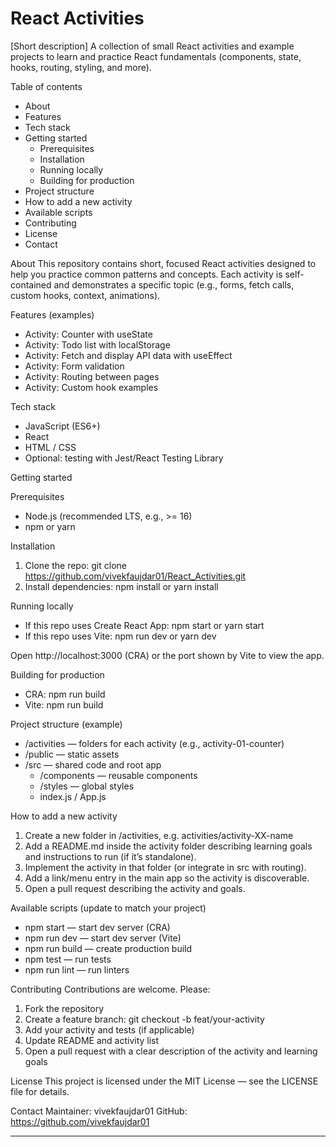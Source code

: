 # React Activities

[Short description]
A collection of small React activities and example projects to learn and practice React fundamentals (components, state, hooks, routing, styling, and more).


Table of contents
- About
- Features
- Tech stack
- Getting started
  - Prerequisites
  - Installation
  - Running locally
  - Building for production
- Project structure
- How to add a new activity
- Available scripts
- Contributing
- License
- Contact

About
This repository contains short, focused React activities designed to help you practice common patterns and concepts. Each activity is self-contained and demonstrates a specific topic (e.g., forms, fetch calls, custom hooks, context, animations).

Features (examples)
- Activity: Counter with useState
- Activity: Todo list with localStorage
- Activity: Fetch and display API data with useEffect
- Activity: Form validation
- Activity: Routing between pages
- Activity: Custom hook examples

Tech stack
- JavaScript (ES6+)
- React
- HTML / CSS
- Optional: testing with Jest/React Testing Library

Getting started

Prerequisites
- Node.js (recommended LTS, e.g., >= 16)
- npm or yarn

Installation
1. Clone the repo:
   git clone https://github.com/vivekfaujdar01/React_Activities.git
2. Install dependencies:
   npm install
   or
   yarn install

Running locally
- If this repo uses Create React App:
  npm start
  or
  yarn start
- If this repo uses Vite:
  npm run dev
  or
  yarn dev

Open http://localhost:3000 (CRA) or the port shown by Vite to view the app.

Building for production
- CRA:
  npm run build
- Vite:
  npm run build

Project structure (example)
- /activities — folders for each activity (e.g., activity-01-counter)
- /public — static assets
- /src — shared code and root app
  - /components — reusable components
  - /styles — global styles
  - index.js / App.js

How to add a new activity
1. Create a new folder in /activities, e.g. activities/activity-XX-name
2. Add a README.md inside the activity folder describing learning goals and instructions to run (if it’s standalone).
3. Implement the activity in that folder (or integrate in src with routing).
4. Add a link/menu entry in the main app so the activity is discoverable.
5. Open a pull request describing the activity and goals.

Available scripts (update to match your project)
- npm start — start dev server (CRA)
- npm run dev — start dev server (Vite)
- npm run build — create production build
- npm test — run tests
- npm run lint — run linters

Contributing
Contributions are welcome. Please:
1. Fork the repository
2. Create a feature branch: git checkout -b feat/your-activity
3. Add your activity and tests (if applicable)
4. Update README and activity list
5. Open a pull request with a clear description of the activity and learning goals

License
This project is licensed under the MIT License — see the LICENSE file for details.

Contact
Maintainer: vivekfaujdar01
GitHub: https://github.com/vivekfaujdar01

---
